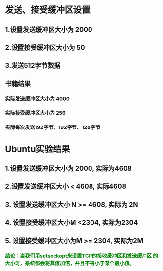 # 发送、接受缓冲区设置 #
## 1.设置发送缓冲区大小为 2000  ##
## 2.设置接受缓冲区大小为 50  ##
## 3.发送512字节数据 ##
## 书籍结果 ##
### 实际发送缓冲区大小为 4000 ###
### 实际接受缓冲区大小为 256 ###
### 实际每次发送192字节、192字节、128字节 ###


# Ubuntu实验结果 #
## 1.设置发送缓冲区大小为 2000, 实际为4608  ##
## 2.设置发送缓冲区大小 < 4608, 实际4608 ##
## 3. 设置发送缓冲区大小 N >= 4608, 实际为 2N ##
## 4. 设置接受缓冲区大小M <2304, 实际为2304 ##
## 5. 设置接受缓冲区大小为M >= 2304, 实际为2M ##

### <font color=green>结论：当我们用setsockopt来设置TCP的接收缓冲区和发送缓冲区 的大小时，系统都会将其值加倍，并且不得小于某个最小值。</font> ###